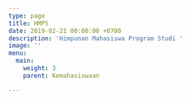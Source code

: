 ```yaml
---
type: page
title: HMPS
date: 2019-02-21 00:00:00 +0700
description: 'Himpunan Mahasiswa Program Studi '
image: ''
menu:
  main:
    weight: 3
    parent: Kemahasiswaan

---
```

